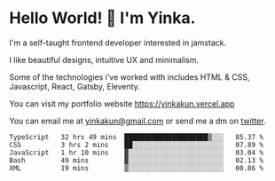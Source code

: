 # Hello World! 🚀 I'm Yinka.

I'm a self-taught frontend developer interested in jamstack.

I like beautiful designs, intuitive UX and minimalism.

Some of the technologies i've worked with includes HTML & CSS, Javascript, React, Gatsby, Eleventy.

You can visit my portfolio website <https://yinkakun.vercel.app>

You can email me at <yinkakun@gmail.com> or send me a dm on [twitter](https://twitter.com/yinkakun).

<!--START_SECTION:waka-->
```text
TypeScript   32 hrs 49 mins  █████████████████████▒░░░   85.37 % 
CSS          3 hrs 2 mins    ██░░░░░░░░░░░░░░░░░░░░░░░   07.89 % 
JavaScript   1 hr 10 mins    ▓░░░░░░░░░░░░░░░░░░░░░░░░   03.04 % 
Bash         49 mins         ▓░░░░░░░░░░░░░░░░░░░░░░░░   02.13 % 
XML          19 mins         ▒░░░░░░░░░░░░░░░░░░░░░░░░   00.86 % 
```
<!--END_SECTION:waka-->